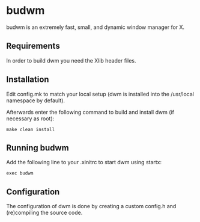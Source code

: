 # budwm

budwm is an extremely fast, small, and dynamic window manager for X.


Requirements
------------
In order to build dwm you need the Xlib header files.


Installation
------------
Edit config.mk to match your local setup (dwm is installed into
the /usr/local namespace by default).

Afterwards enter the following command to build and install dwm (if
necessary as root):

    make clean install


Running budwm
-----------
Add the following line to your .xinitrc to start dwm using startx:

    exec budwm


Configuration
-------------
The configuration of dwm is done by creating a custom config.h
and (re)compiling the source code.

